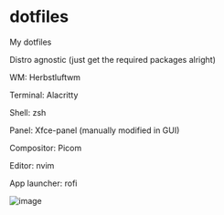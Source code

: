 # dotfiles
My dotfiles

Distro agnostic (just get the required packages alright)



WM: Herbstluftwm

Terminal: Alacritty

Shell: zsh

Panel: Xfce-panel (manually modified in GUI)

Compositor: Picom

Editor: nvim

App launcher: rofi

![image](https://github.com/breddie-normie/dotfiles/assets/127048853/ead05103-934a-47af-abe4-e11d03d41799)

